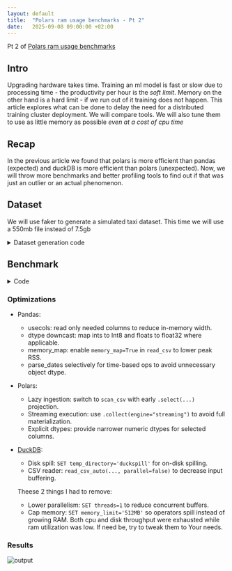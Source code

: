 ```yaml
---
layout: default
title:  "Polars ram usage benchmarks - Pt 2"
date:   2025-09-08 09:00:00 +02:00
---
```



Pt 2 of [Polars ram usage benchmarks](https://habrzyk-pawel.github.io/2025/09/04/Polars-ram-usage-benchmarks.html)

## Intro
Upgrading hardware takes time. Training an ml model is fast or slow due to processing time - the productivity per hour is the *soft limit*. Memory on the other hand is a hard limit - if we run out of it training does not happen. This article explores what can be done to delay the need for a distributed training cluster deployment. We will compare tools. We will also tune them to use as little memory as possible *even at a cost of cpu time* 


## Recap
In the previous article we found that polars is more efficient than pandas (expected) and duckDB is more efficient than polars (unexpected). Now, we will throw more benchmarks and better profiling tools to find out if that was just an outlier or an actual phenomenon.



## Dataset

We will use faker to generate a simulated taxi dataset. This time we will use a 550mb file instead of 7.5gb

<details>
    <summary>Dataset generation code</summary>

{% highlight python %}
from faker import Faker
import random
import datetime

fake = Faker()

def generate_taxi_csv_row():
    pickup = fake.date_time_between(start_date="-30d", end_date="now")
    dropoff = pickup + datetime.timedelta(minutes=random.randint(5, 60))

    passenger_count = random.randint(1, 4)
    trip_distance = round(random.uniform(0.5, 15.0), 2)

    fare = round(trip_distance * random.uniform(2.0, 4.0), 2)
    extra = round(random.uniform(0, 5), 2)
    mta_tax = 0.5
    tip = round(fare * random.uniform(0.1, 0.3), 2)
    tolls = round(random.uniform(0, 10), 2)
    total = round(fare + extra + mta_tax + tip + tolls, 2)

    fields = [
        random.choice([1, 2]),  # vendor_id
        pickup.isoformat(sep=" "),
        dropoff.isoformat(sep=" "),
        passenger_count,
        trip_distance,
        round(random.uniform(-74.05, -73.75), 6),  # pickup_longitude
        round(random.uniform(40.63, 40.85), 6),   # pickup_latitude
        round(random.uniform(-74.05, -73.75), 6), # dropoff_longitude
        round(random.uniform(40.63, 40.85), 6),   # dropoff_latitude
        random.randint(1, 6),                     # rate_code_id
        random.choice(["Cash", "Credit", "No Charge", "Dispute"]),
        fare,
        extra,
        mta_tax,
        tip,
        tolls,
        total,
    ]

    return ",".join(map(str, fields))


def write_csv_approx_Ngb(path, target_gb=10, batch_size=100000):
    target_bytes = int(target_gb * (1024**3))
    written = 0
    with open(path, "w", buffering=1024*1024) as f:
        while written < target_bytes:
            rows = [generate_taxi_csv_row() for _ in range(batch_size)]
            block = "\n".join(rows) + "\n"
            f.write(block)
            written += len(block)
            if written // (100 * 1024 * 1024) != (written - len(block)) // (100 * 1024 * 1024):
                print(f"{written / (1024**3):.2f} GB written...")
    print(f"Done. Wrote ~{written / (1024**3):.2f} GB to {path}")

  
write_csv_approx_Ngb("taxi_550mb.csv", target_gb=0.55, batch_size=20000)
{% endhighlight %}
</details>

## Benchmark
<details>
<summary>Code</summary>
{% highlight python %}
# --- Pandas ---
FILE = "taxi_550mb.csv"
COLUMNS = [
    "vendor_id",
    "pickup_datetime",
    "dropoff_datetime",
    "passenger_count",
    "trip_distance",
    "pickup_longitude",
    "dropoff_longitude",
    "rate_code_id",
    "payment_type",
    "extra",
    "mta_tax",
    "tip_amount",
]
 # Downcast numeric dtypes to reduce memory in pandas
PANDAS_DTYPE_MAP = {
    "vendor_id": "Int8",
    "passenger_count": "Int8",
    "rate_code_id": "Int8",
    "trip_distance": "float32",
    "pickup_longitude": "float32",
    "dropoff_longitude": "float32",
    "extra": "float32",
    "mta_tax": "float32",
    "tip_amount": "float32",
}

# Matching dtypes for Polars to avoid wide defaults
try:
    import polars as _pl
    POLARS_DTYPES = {
        "vendor_id": _pl.Int8,
        "passenger_count": _pl.Int8,
        "rate_code_id": _pl.Int8,
        "trip_distance": _pl.Float32,
        "pickup_longitude": _pl.Float32,
        "dropoff_longitude": _pl.Float32,
        "extra": _pl.Float32,
        "mta_tax": _pl.Float32,
        "tip_amount": _pl.Float32,
    }
except Exception:
    POLARS_DTYPES = None
def pandas_read_full_1():
    import pandas as pd
    pd.read_csv(FILE, usecols=COLUMNS, dtype=PANDAS_DTYPE_MAP, memory_map=True)

def polars_read_full_1():
    import polars as pl
    (
        pl.scan_csv(FILE, schema_overrides=POLARS_DTYPES)
        .select(COLUMNS)
        .collect()
    )

def duckdb_read_full_1():
    import duckdb
    # Return relation; avoid converting to a DataFrame here
    return duckdb.sql(f"SELECT * FROM {FILE!r}")

pandas_read_full_1()
polars_read_full_1()
duckdb_read_full_1()
print(1)

def pandas_read_cols_1():
    import pandas as pd
    # usecols streams only these columns from disk (memory-friendly)
    return pd.read_csv(FILE, usecols=COLUMNS, dtype=PANDAS_DTYPE_MAP, memory_map=True)
print(1.1)

def polars_read_cols_1():
    import polars as pl
    # Read just these columns; for even larger files, consider pl.scan_csv(...).select(...).collect()
    return (
        pl.scan_csv(FILE, schema_overrides=POLARS_DTYPES)
        .select(COLUMNS)
        .collect()
    )
print(1.2)

def duckdb_read_cols_1():
    import duckdb
    # Read & project only needed columns via SQL; convert to pandas DF (or drop .pl() to keep a DuckDB Relation)
    select_list = ", ".join(COLUMNS)
    # Pass file path as a parameter using the supported keyword arg
    return duckdb.sql(f"SELECT {select_list} FROM {FILE!r}")

pandas_read_cols_1()
polars_read_cols_1()
duckdb_read_cols_1()
print(2)

def pandas_read_cols_2():
    import pandas as pd
    # usecols streams only these columns from disk (memory-friendly)
    return pd.read_csv(FILE, usecols=COLUMNS, dtype=PANDAS_DTYPE_MAP, memory_map=True)
print(2.1)
def polars_read_cols_2():
    import polars as pl
    # Read just these columns; for even larger files, consider pl.scan_csv(...).select(...).collect()
    return (
        pl.scan_csv(FILE, schema_overrides=POLARS_DTYPES)
        .select(COLUMNS)
        .collect()
    )
print(2.2)
def duckdb_read_cols_2():
    import duckdb
    # Read & project only needed columns via SQL; convert to pandas DF (or drop .pl() to keep a DuckDB Relation)
    select_list = ", ".join(COLUMNS)
    # Pass file path as a parameter using the supported keyword arg
    # Keep relation; defer materialization
    return duckdb.sql(f"SELECT {select_list} FROM {FILE!r}")

pandas_read_cols_2()
polars_read_cols_2()
duckdb_read_cols_2()
print(3)

def pandas_diff_counts():
    import pandas as pd
    df = pd.read_csv(
        FILE,
        usecols=["pickup_datetime", "trip_distance"],
        dtype={"trip_distance": "float32"},
        memory_map=True,
        parse_dates=["pickup_datetime"],
    )
    df = df.sort_values("pickup_datetime")
    df["trip_distance_change"] = df["trip_distance"].diff()
    change_counts = (
        df.groupby("trip_distance_change").size()
        .sort_values(ascending=False)
        .to_frame("count")
        .reset_index()
    )
print(3.1)

def polars_diff_counts():
    import polars as pl
    (
        pl.scan_csv(FILE, schema_overrides=POLARS_DTYPES)
          .select(["pickup_datetime", "trip_distance"]) 
          .with_columns(pl.col("pickup_datetime").cast(pl.Datetime, strict=False))
          .drop_nulls(["pickup_datetime"]) 
          .sort("pickup_datetime")
          .with_columns(pl.col("trip_distance").diff().alias("trip_distance_change"))
          .drop_nulls(["trip_distance_change"]) 
          .group_by("trip_distance_change").agg(pl.len().alias("count"))
          .sort("count", descending=True)
          .collect()
    )
print(3.2)

def duckdb_diff_counts():
    import duckdb
    con = duckdb.connect()
    # Reduce memory usage: limit threads, cap memory, and enable disk spill directory
    con.execute("SET threads=1")
    con.execute("SET memory_limit='512MB'")
    con.execute("SET temp_directory='duckspill'")
    change_counts = con.sql(f"""
    WITH changes AS (
    SELECT
        trip_distance,
        trip_distance - LAG(trip_distance) OVER (ORDER BY pickup_datetime) AS trip_distance_change
    FROM {FILE!r}
    )
    SELECT trip_distance_change, COUNT(*) AS count
    FROM changes
    WHERE trip_distance_change IS NOT NULL
    GROUP BY trip_distance_change
    ORDER BY count DESC
    """)

pandas_diff_counts()
polars_diff_counts()
duckdb_diff_counts()
print(4)

def pandas_min_diff():
    import pandas as pd
    s = (
        pd.read_csv(
            FILE,
            usecols=["pickup_datetime", "trip_distance"],
            dtype={"trip_distance": "float32"},
            memory_map=True,
            parse_dates=["pickup_datetime"],
        )
          .sort_values("pickup_datetime")["trip_distance"]
          .diff()
    )
    return s.min()  # skips NaN by default
print(4.1)

def polars_min_diff():
    import polars as pl
    res = (
        pl.scan_csv(FILE, schema_overrides=POLARS_DTYPES)
          .select(["pickup_datetime", "trip_distance"]) 
          .with_columns(pl.col("pickup_datetime").cast(pl.Datetime, strict=False))
          .drop_nulls(["pickup_datetime"]) 
          .sort("pickup_datetime")
          .with_columns(pl.col("trip_distance").diff().alias("trip_distance_change"))
          .select(pl.col("trip_distance_change").min().alias("min_value"))
          .collect()
    )
    return res["min_value"][0]
print(4.2)

def duckdb_min_diff():
    import duckdb
    con = duckdb.connect()
    # Reduce memory usage
    min_val = con.sql(f"""
        WITH changes AS (
          SELECT
            trip_distance - LAG(trip_distance) OVER (ORDER BY pickup_datetime) AS trip_distance_change
          FROM {FILE!r}
        )
        SELECT MIN(trip_distance_change) AS min_value
        FROM changes
    """).fetchone()[0]
    con.close()
    return min_val

pandas_min_diff()
polars_min_diff()
duckdb_min_diff()
print(5)

def pandas_rolling_3d():
    import pandas as pd
    group_cols = ["vendor_id", "passenger_count", "payment_type"]

    df = pd.read_csv(
        FILE,
        usecols=group_cols + ["pickup_datetime", "trip_distance"],
        dtype=PANDAS_DTYPE_MAP,
        parse_dates=["pickup_datetime"],
        memory_map=True,
    )
    df = df.sort_values(group_cols + ["pickup_datetime"])

    def add_roll(g: pd.DataFrame) -> pd.DataFrame:
        s = g.set_index("pickup_datetime")["trip_distance"]
        # Ensure a proper DatetimeIndex for time-based rolling
        s.index = pd.DatetimeIndex(s.index)
        # Ensure monotonic index for time-based rolling
        s = s.sort_index()
        win = s.rolling("3D", min_periods=1)  # time-based, per group
        return g.assign(
            roll_sum_3d=win.sum().to_numpy(),
            roll_mean_3d=win.mean().to_numpy(),
            roll_count_3d=win.count().to_numpy(),
        )

    out = df.groupby(group_cols, group_keys=False).apply(add_roll)
    return out
print(5.1)

def polars_rolling_3d():
    import polars as pl
    group_cols = ["vendor_id", "passenger_count", "payment_type"]

    lf = (
        pl.scan_csv(FILE, schema_overrides=POLARS_DTYPES)
          .select(group_cols + ["pickup_datetime", "trip_distance"])  # prune early
          .with_columns(pl.col("pickup_datetime").cast(pl.Datetime, strict=False))
          .sort(group_cols + ["pickup_datetime"])  # ensure sorted within groups
          .drop_nulls(subset=["pickup_datetime"] + group_cols)  # dynamic group_by requires non-null keys/index
    )

    # Use dynamic grouping to emulate a 3-day trailing window per group.
    # Start windows at each datapoint and close on the right to include the current row.
    out = (
        lf.group_by_dynamic(
              index_column="pickup_datetime",
              every="1d",
              period="3d",
              group_by=group_cols,
              start_by="datapoint",
              closed="right",
          )
          .agg([
              pl.col("trip_distance").sum().alias("roll_sum_3d"),
              pl.col("trip_distance").mean().alias("roll_mean_3d"),
              pl.len().alias("roll_count_3d"),
          ])
          .collect()
    )
    return out
print(5.2)

def duckdb_rolling_3d():
    import duckdb
    group_cols = ["vendor_id", "passenger_count", "payment_type"]
    keys = ", ".join(group_cols)

    sql = f"""
    WITH src AS (
      SELECT *,
             CAST(pickup_datetime AS TIMESTAMP) AS ts
      FROM {FILE!r}
    )
    SELECT
      {keys},
      ts AS pickup_datetime,
      SUM(trip_distance) OVER (
        PARTITION BY {keys}
        ORDER BY ts
        RANGE BETWEEN INTERVAL '3' DAY PRECEDING AND CURRENT ROW
      ) AS roll_sum_3d,
      AVG(trip_distance) OVER (
        PARTITION BY {keys}
        ORDER BY ts
        RANGE BETWEEN INTERVAL '3' DAY PRECEDING AND CURRENT ROW
      ) AS roll_mean_3d,
      COUNT(*) OVER (
        PARTITION BY {keys}
        ORDER BY ts
        RANGE BETWEEN INTERVAL '3' DAY PRECEDING AND CURRENT ROW
      ) AS roll_count_3d
    FROM src
    ORDER BY {keys}, ts
    """
    con = duckdb.connect()
    # Reduce memory usage
    con.execute("SET threads=1")
    con.execute("SET memory_limit='512MB'")
    con.execute("SET temp_directory='duckspill'")
    out = con.sql(sql).pl()
    con.close()
    return out

pandas_rolling_3d()
polars_rolling_3d()
duckdb_rolling_3d()
print(6)

{% endhighlight %}
</details>

### Optimizations
- Pandas:
  - usecols: read only needed columns to reduce in-memory width.
  - dtype downcast: map ints to Int8 and floats to float32 where applicable.
  - memory_map: enable `memory_map=True` in `read_csv` to lower peak RSS.
  - parse_dates selectively for time-based ops to avoid unnecessary object dtype.

- Polars:
  - Lazy ingestion: switch to `scan_csv` with early `.select(...)` projection.
  - Streaming execution: use `.collect(engine="streaming")` to avoid full materialization.
  - Explicit dtypes: provide narrower numeric dtypes for selected columns.

- [DuckDB](https://duckdb.org/docs/stable/configuration/overview.html):
  - Disk spill: `SET temp_directory='duckspill'` for on-disk spilling.
  - CSV reader: `read_csv_auto(..., parallel=false)` to decrease input buffering.
  
  Theese 2 things I had to remove:
  - Lower parallelism: `SET threads=1` to reduce concurrent buffers.
  - Cap memory: `SET memory_limit='512MB'` so operators spill instead of growing RAM.
  Both cpu and disk throughput were exhausted while ram utilization was low. If need be, try to tweak them to Your needs.

### Results

<img  style="max-width:100%; height:auto;" alt="output" src="https://github.com/user-attachments/assets/0a68ba20-2afb-472f-b71a-1416ff0fea53" />





